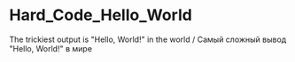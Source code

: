 # Hard_Code_Hello_World
The trickiest output is "Hello, World!" in the world / Самый сложный вывод "Hello, World!" в мире
